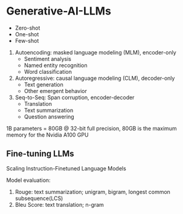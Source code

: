 # Generative-AI-LLMs
- Zero-shot
- One-shot
- Few-shot

1. Autoencoding: masked language modeling (MLM), encoder-only
   - Sentiment analysis
   - Named entity recognition
   - Word classification
2. Autoregressive: causal language modeling (CLM), decoder-only
   - Text generation
   - Other emergent behavior
3. Seq-to-Seq: Span corruption, encoder-decoder
   - Translation
   - Text summarization
   - Question answering

1B parameters = 80GB @ 32-bit full precision, 80GB is the maximum memory for the Nvidia A100 GPU

## Fine-tuning LLMs
Scaling Instruction-Finetuned Language Models  

Model evaluation:
1. Rouge: text summarization; unigram, bigram, longest common subsequence(LCS)  
2. Bleu Score: text translation; n-gram
